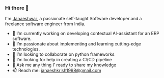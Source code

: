 ### Hi there 👋

I'm [Janaeshwar](https://janaesh1998.pythonanywhere.com/), a passionate self-taught Software developer and a freelance software engineer from India.

- 🔭 I’m currently working on developing contextual AI-assistant for an ERP software.
- 🌱 I’m passionate about implementing and learning cutting-edge technologies.
- 👯 I’m looking to collaborate on python frameworks
- 🤔 I’m looking for help in creating a CI/CD pipeline
- 💬 Ask me any thing I' ready to share my knowledge
- 📫 Reach me: janaeshkrish1998@gmail.com


